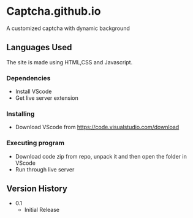 # Captcha.github.io

A customized captcha with dynamic background

## Languages Used

The site is made using HTML,CSS and Javascript. 

### Dependencies

* Install VScode
* Get live server extension 

### Installing

* Download VScode from https://code.visualstudio.com/download

### Executing program

* Download code zip from repo, unpack it and then open the folder in VScode
* Run through live server


## Version History

* 0.1
    * Initial Release
